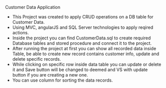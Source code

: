 Customer Data Application
- This Project was created to apply CRUD operations on a DB table for Customer Data.
- Using MVC, angularJS and SQL Server technologies to apply reqired actions.
- Inside the project you can find CustomerData.sql to create required Database tables and stored procedure and connect it to the project.
- After running the project at first you can show all recorded data inside Table, be able to create new record contains customer info, update and delete specific records.
- While clicking on specific row inside data table you can update or delete it and Save button will be changed to deemed and VS with update button if you are creating a new one.
- You can use column for sorting the data records.
